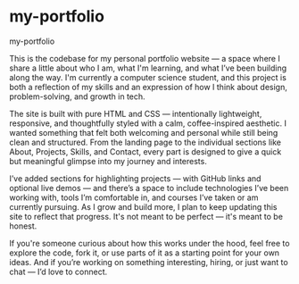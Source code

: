 # my-portfolio
my-portfolio

This is the codebase for my personal portfolio website — a space where I share a little about who I am, what I'm learning, and what I’ve been building along the way. I'm currently a computer science student, and this project is both a reflection of my skills and an expression of how I think about design, problem-solving, and growth in tech.

The site is built with pure HTML and CSS — intentionally lightweight, responsive, and thoughtfully styled with a calm, coffee-inspired aesthetic. I wanted something that felt both welcoming and personal while still being clean and structured. From the landing page to the individual sections like About, Projects, Skills, and Contact, every part is designed to give a quick but meaningful glimpse into my journey and interests.

I’ve added sections for highlighting projects — with GitHub links and optional live demos — and there’s a space to include technologies I’ve been working with, tools I’m comfortable in, and courses I’ve taken or am currently pursuing. As I grow and build more, I plan to keep updating this site to reflect that progress. It's not meant to be perfect — it's meant to be honest.

If you're someone curious about how this works under the hood, feel free to explore the code, fork it, or use parts of it as a starting point for your own ideas. And if you’re working on something interesting, hiring, or just want to chat — I’d love to connect.